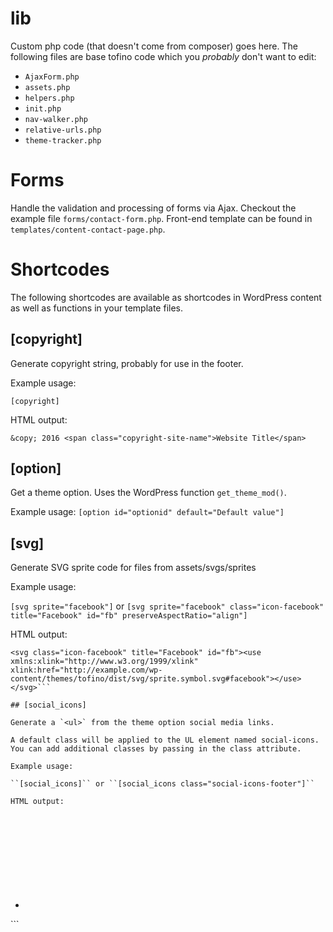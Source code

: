 # lib

Custom php code (that doesn't come from composer) goes here. The following files are base tofino code which you *probably* don't want to edit:

* `AjaxForm.php`
* `assets.php`
* `helpers.php`
* `init.php`
* `nav-walker.php`
* `relative-urls.php`
* `theme-tracker.php`

# Forms

Handle the validation and processing of forms via Ajax. Checkout the example file `forms/contact-form.php`. Front-end template can be found in `templates/content-contact-page.php`.

# Shortcodes

The following shortcodes are available as shortcodes in WordPress content as well as functions in your template files.

## [copyright]

Generate copyright string, probably for use in the footer.

Example usage:

``[copyright]``

HTML output:
```
&copy; 2016 <span class="copyright-site-name">Website Title</span>
```

## [option]

Get a theme option. Uses the WordPress function `get_theme_mod()`.

Example usage:
``[option id="optionid" default="Default value"]``

## [svg]

Generate SVG sprite code for files from assets/svgs/sprites

Example usage:

``[svg sprite="facebook"]`` or ``[svg sprite="facebook" class="icon-facebook" title="Facebook" id="fb" preserveAspectRatio="align"]``

HTML output:
```
<svg class="icon-facebook" title="Facebook" id="fb"><use xmlns:xlink="http://www.w3.org/1999/xlink" xlink:href="http://example.com/wp-content/themes/tofino/dist/svg/sprite.symbol.svg#facebook"></use></svg>```

## [social_icons]

Generate a `<ul>` from the theme option social media links.

A default class will be applied to the UL element named social-icons. You can add additional classes by passing in the class attribute.

Example usage:

``[social_icons]`` or ``[social_icons class="social-icons-footer"]``

HTML output:
```
<ul class="social-icons social-icons-footer">
  <li><a href="http://facebook.com"><svg><use xlink:href="http://example.com/wp-content/themes/tofino/dist/svg/stripe.symbol.svg#facebook"></svg></a></li>
</ul>```
